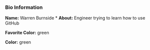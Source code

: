 ### Bio Information

**Name:**  Warren Burnside
*
**About:** Engineer trying to learn how to use GitHub

**Favorite Color:** green

**Color:** green
